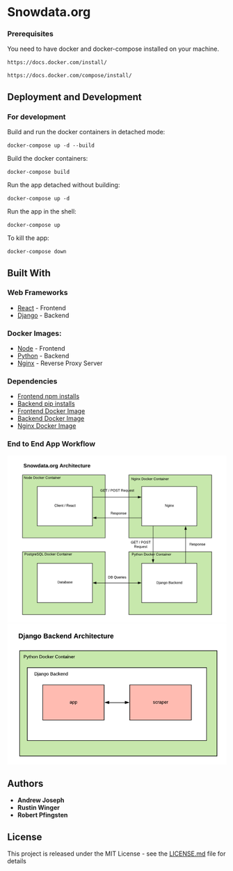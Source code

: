 # Snowdata.org

### Prerequisites

You need to have docker and docker-compose installed on your machine. 

```
https://docs.docker.com/install/
```
```
https://docs.docker.com/compose/install/
```

## Deployment and Development 

### For development 

Build and run the docker containers in detached mode:
```
docker-compose up -d --build
```

Build the docker containers:
```
docker-compose build
```

Run the app detached without building:
```
docker-compose up -d
```

Run the app in the shell:
```
docker-compose up
```

To kill the app:

```
docker-compose down
```

## Built With

### Web Frameworks 

* [React](https://reactjs.org/) - Frontend
* [Django](https://www.djangoproject.com/) - Backend

### Docker Images:

* [Node](https://hub.docker.com/_/node/) - Frontend
* [Python](https://hub.docker.com/_/python) - Backend
* [Nginx](https://hub.docker.com/_/nginx) - Reverse Proxy Server

### Dependencies

* [Frontend npm installs](frontend/package.json)
* [Backend pip installs](backend/requirements.txt)
* [Frontend Docker Image](/frontend/Dockerfile)
* [Backend Docker Image](/backend/Dockerfile)
* [Nginx Docker Image](/nginx/Dockerfile)

### End to End App Workflow

![App Architecture](app-arch.png)
![Backend Architecture](backend-arch.png)

## Authors

* **Andrew Joseph** 
* **Rustin Winger** 
* **Robert Pfingsten** 

## License

This project is released under the MIT License - see the [LICENSE.md](LICENSE.md) file for details

